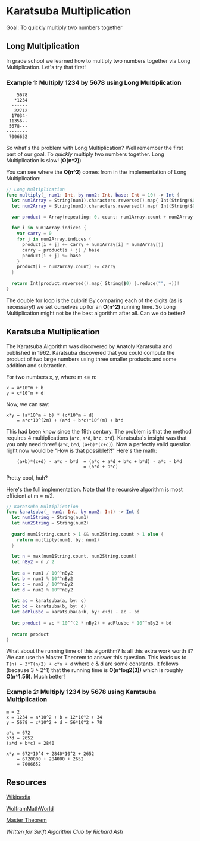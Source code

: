 # Karatsuba Multiplication

Goal: To quickly multiply two numbers together

## Long Multiplication

In grade school we learned how to multiply two numbers together via Long Multiplication. Let's try that first!

### Example 1: Multiply 1234 by 5678 using Long Multiplication

	    5678
	   *1234
	  ------
	   22712
	  17034-
	 11356--
	 5678---
	--------
	 7006652

So what's the problem with Long Multiplication? Well remember the first part of our goal. To *quickly* multiply two numbers together. Long Multiplication is slow! (**O(n^2)**) 

You can see where the **O(n^2)** comes from in the implementation of Long Multiplication:

```swift
// Long Multiplication
func multiply(_ num1: Int, by num2: Int, base: Int = 10) -> Int {
  let num1Array = String(num1).characters.reversed().map{ Int(String($0))! }
  let num2Array = String(num2).characters.reversed().map{ Int(String($0))! }
  
  var product = Array(repeating: 0, count: num1Array.count + num2Array.count)

  for i in num1Array.indices {
    var carry = 0
    for j in num2Array.indices {
      product[i + j] += carry + num1Array[i] * num2Array[j]
      carry = product[i + j] / base
      product[i + j] %= base
    }
    product[i + num2Array.count] += carry
  }
  
  return Int(product.reversed().map{ String($0) }.reduce("", +))!
}
```

The double for loop is the culprit! By comparing each of the digits (as is necessary!) we set ourselves up for an **O(n^2)** running time. So Long Multiplication might not be the best algorithm after all. Can we do better?

## Karatsuba Multiplication

The Karatsuba Algorithm was discovered by Anatoly Karatsuba and published in 1962. Karatsuba discovered that you could compute the product of two large numbers using three smaller products and some addition and subtraction.

For two numbers x, y, where m <= n:

	x = a*10^m + b
	y = c*10^m + d

Now, we can say:

	x*y = (a*10^m + b) * (c*10^m + d)
	    = a*c*10^(2m) + (a*d + b*c)*10^(m) + b*d

This had been know since the 19th century. The problem is that the method requires 4 multiplications (`a*c`, `a*d`, `b*c`, `b*d`). Karatsuba's insight was that you only need three! (`a*c`, `b*d`, `(a+b)*(c+d)`). Now a perfectly valid question right now would be "How is that possible!?!" Here's the math:

        (a+b)*(c+d) - a*c - b*d  = (a*c + a*d + b*c + b*d) - a*c - b*d
                                 = (a*d + b*c)

Pretty cool, huh?

Here's the full implementation. Note that the recursive algorithm is most efficient at m = n/2.

```swift
// Karatsuba Multiplication
func karatsuba(_ num1: Int, by num2: Int) -> Int {
  let num1String = String(num1)
  let num2String = String(num2)
  
  guard num1String.count > 1 && num2String.count > 1 else {
    return multiply(num1, by: num2)
  }
  
  let n = max(num1String.count, num2String.count)
  let nBy2 = n / 2
  
  let a = num1 / 10^^nBy2
  let b = num1 % 10^^nBy2
  let c = num2 / 10^^nBy2
  let d = num2 % 10^^nBy2
  
  let ac = karatsuba(a, by: c)
  let bd = karatsuba(b, by: d)
  let adPlusbc = karatsuba(a+b, by: c+d) - ac - bd
  
  let product = ac * 10^^(2 * nBy2) + adPlusbc * 10^^nBy2 + bd
  
  return product
}
```

What about the running time of this algorithm? Is all this extra work worth it? We can use the Master Theorem to answer this question. This leads us to `T(n) = 3*T(n/2) + c*n + d` where c & d are some constants. It follows (because 3 > 2^1) that the running time is **O(n^log2(3))** which is roughly **O(n^1.56)**. Much better! 

### Example 2: Multiply 1234 by 5678 using Karatsuba Multiplication

	m = 2
	x = 1234 = a*10^2 + b = 12*10^2 + 34
	y = 5678 = c*10^2 + d = 56*10^2 + 78

	a*c = 672
	b*d = 2652
	(a*d + b*c) = 2840
	
	x*y = 672*10^4 + 2840*10^2 + 2652
	    = 6720000 + 284000 + 2652
	    = 7006652	
 
## Resources

[Wikipedia](https://en.wikipedia.org/wiki/Karatsuba_algorithm)

[WolframMathWorld](http://mathworld.wolfram.com/KaratsubaMultiplication.html) 

[Master Theorem](https://en.wikipedia.org/wiki/Master_theorem)

*Written for Swift Algorithm Club by Richard Ash*
